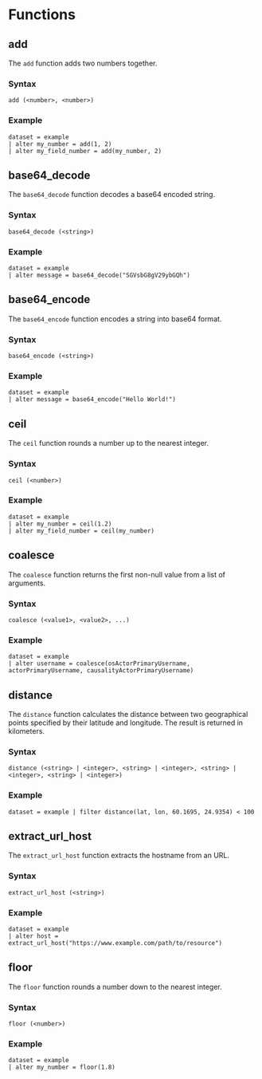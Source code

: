 # Functions

## add

The `add` function adds two numbers together.

### Syntax

```
add (<number>, <number>)
```

### Example

```
dataset = example
| alter my_number = add(1, 2)
| alter my_field_number = add(my_number, 2)
```

## base64_decode

The `base64_decode` function decodes a base64 encoded string.

### Syntax

```
base64_decode (<string>)
```

### Example

```
dataset = example
| alter message = base64_decode("SGVsbG8gV29ybGQh")
```

## base64_encode

The `base64_encode` function encodes a string into base64 format.

### Syntax

```
base64_encode (<string>)
```

### Example

```
dataset = example
| alter message = base64_encode("Hello World!")
```

## ceil

The `ceil` function rounds a number up to the nearest integer.

### Syntax

```
ceil (<number>)
```

### Example

```
dataset = example
| alter my_number = ceil(1.2)
| alter my_field_number = ceil(my_number)
```

## coalesce

The `coalesce` function returns the first non-null value from a list of arguments.

### Syntax

```
coalesce (<value1>, <value2>, ...)
```

### Example

```
dataset = example
| alter username = coalesce(osActorPrimaryUsername, actorPrimaryUsername, causalityActorPrimaryUsername)
```

## distance

The `distance` function calculates the distance between two geographical points specified by their latitude and longitude. The result is returned in kilometers.

### Syntax

```
distance (<string> | <integer>, <string> | <integer>, <string> | <integer>, <string> | <integer>)
```

### Example

```
dataset = example | filter distance(lat, lon, 60.1695, 24.9354) < 100
```

## extract_url_host

The `extract_url_host` function extracts the hostname from an URL.

### Syntax

```
extract_url_host (<string>)
```

### Example

```
dataset = example
| alter host = extract_url_host("https://www.example.com/path/to/resource")
```

## floor

The `floor` function rounds a number down to the nearest integer.

### Syntax

```
floor (<number>)
```

### Example

```
dataset = example
| alter my_number = floor(1.8)
```
